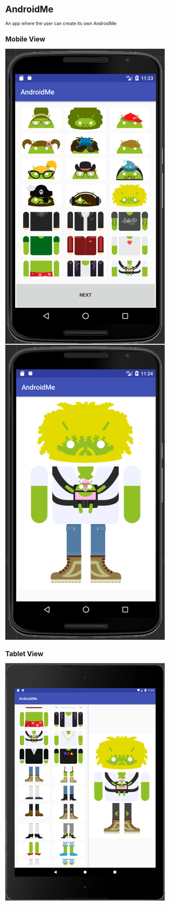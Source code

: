 # AndroidMe

An app where the user can create its own AndroidMe

## Mobile View
![Mobile1](https://github.com/SonyaMoisset/AndroidMe_ANDROID/blob/master/mobile-main.png)
![Mobile2](https://github.com/SonyaMoisset/AndroidMe_ANDROID/blob/master/mobile-android.png)

## Tablet View
![Tablet](https://github.com/SonyaMoisset/AndroidMe_ANDROID/blob/master/tablet.png)
